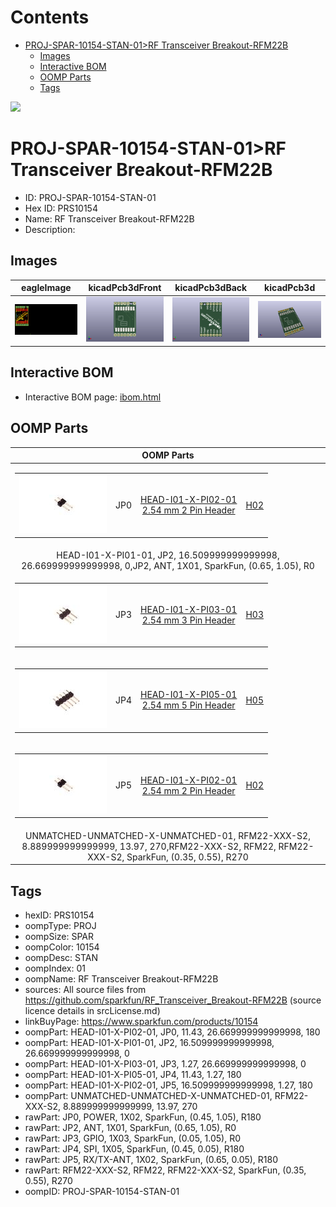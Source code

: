 



Contents
========

* [PROJ-SPAR-10154-STAN-01>RF Transceiver Breakout-RFM22B](#proj-spar-10154-stan-01rf-transceiver-breakout-rfm22b)
	* [Images](#images)
	* [Interactive BOM](#interactive-bom)
	* [OOMP Parts](#oomp-parts)
	* [Tags](#tags)
  
![][im]
# PROJ-SPAR-10154-STAN-01>RF Transceiver Breakout-RFM22B

- ID: PROJ-SPAR-10154-STAN-01
- Hex ID: PRS10154
- Name: RF Transceiver Breakout-RFM22B
- Description: 

## Images
  
  

|eagleImage|kicadPcb3dFront|kicadPcb3dBack|kicadPcb3d|
| :---: | :---: | :---: | :---: |
|[![eagleImage](eagleImage_140.png)](eagleImage_600.png)|[![kicadPcb3dFront](kicadPcb3dFront_140.png)](kicadPcb3dFront_600.png)|[![kicadPcb3dBack](kicadPcb3dBack_140.png)](kicadPcb3dBack_600.png)|[![kicadPcb3d](kicadPcb3d_140.png)](kicadPcb3d_600.png)|

## Interactive BOM

- Interactive BOM page: [ibom.html](kicad/bom/ibom.html)

## OOMP Parts
  

|OOMP Parts|
| :---: |
|<table><tr><td>![HEAD-I01-X-PI02-01](https://raw.githubusercontent.com/oomlout/oomlout_OOMP_parts/main/HEAD-I01-X-PI02-01/image_140.jpg)</td><td> JP0</td><td>[HEAD-I01-X-PI02-01<br>2.54 mm 2 Pin Header](https://github.com/oomlout/oomlout_OOMP_parts/tree/main/HEAD-I01-X-PI02-01/)</td><td>[H02](https://github.com/oomlout/oomlout_OOMP_parts/tree/main/HEAD-I01-X-PI02-01/)</td></tr></table>|
|HEAD-I01-X-PI01-01, JP2, 16.509999999999998, 26.669999999999998, 0,JP2, ANT, 1X01, SparkFun, (0.65, 1.05), R0|
|<table><tr><td>![HEAD-I01-X-PI03-01](https://raw.githubusercontent.com/oomlout/oomlout_OOMP_parts/main/HEAD-I01-X-PI03-01/image_140.jpg)</td><td> JP3</td><td>[HEAD-I01-X-PI03-01<br>2.54 mm 3 Pin Header](https://github.com/oomlout/oomlout_OOMP_parts/tree/main/HEAD-I01-X-PI03-01/)</td><td>[H03](https://github.com/oomlout/oomlout_OOMP_parts/tree/main/HEAD-I01-X-PI03-01/)</td></tr></table>|
|<table><tr><td>![HEAD-I01-X-PI05-01](https://raw.githubusercontent.com/oomlout/oomlout_OOMP_parts/main/HEAD-I01-X-PI05-01/image_140.jpg)</td><td> JP4</td><td>[HEAD-I01-X-PI05-01<br>2.54 mm 5 Pin Header](https://github.com/oomlout/oomlout_OOMP_parts/tree/main/HEAD-I01-X-PI05-01/)</td><td>[H05](https://github.com/oomlout/oomlout_OOMP_parts/tree/main/HEAD-I01-X-PI05-01/)</td></tr></table>|
|<table><tr><td>![HEAD-I01-X-PI02-01](https://raw.githubusercontent.com/oomlout/oomlout_OOMP_parts/main/HEAD-I01-X-PI02-01/image_140.jpg)</td><td> JP5</td><td>[HEAD-I01-X-PI02-01<br>2.54 mm 2 Pin Header](https://github.com/oomlout/oomlout_OOMP_parts/tree/main/HEAD-I01-X-PI02-01/)</td><td>[H02](https://github.com/oomlout/oomlout_OOMP_parts/tree/main/HEAD-I01-X-PI02-01/)</td></tr></table>|
|UNMATCHED-UNMATCHED-X-UNMATCHED-01, RFM22-XXX-S2, 8.889999999999999, 13.97, 270,RFM22-XXX-S2, RFM22, RFM22-XXX-S2, SparkFun, (0.35, 0.55), R270|

## Tags

- hexID: PRS10154
- oompType: PROJ
- oompSize: SPAR
- oompColor: 10154
- oompDesc: STAN
- oompIndex: 01
- oompName: RF Transceiver Breakout-RFM22B
- sources: All source files from https://github.com/sparkfun/RF_Transceiver_Breakout-RFM22B (source licence details in srcLicense.md)
- linkBuyPage: https://www.sparkfun.com/products/10154
- oompPart: HEAD-I01-X-PI02-01, JP0, 11.43, 26.669999999999998, 180
- oompPart: HEAD-I01-X-PI01-01, JP2, 16.509999999999998, 26.669999999999998, 0
- oompPart: HEAD-I01-X-PI03-01, JP3, 1.27, 26.669999999999998, 0
- oompPart: HEAD-I01-X-PI05-01, JP4, 11.43, 1.27, 180
- oompPart: HEAD-I01-X-PI02-01, JP5, 16.509999999999998, 1.27, 180
- oompPart: UNMATCHED-UNMATCHED-X-UNMATCHED-01, RFM22-XXX-S2, 8.889999999999999, 13.97, 270
- rawPart: JP0, POWER, 1X02, SparkFun, (0.45, 1.05), R180
- rawPart: JP2, ANT, 1X01, SparkFun, (0.65, 1.05), R0
- rawPart: JP3, GPIO, 1X03, SparkFun, (0.05, 1.05), R0
- rawPart: JP4, SPI, 1X05, SparkFun, (0.45, 0.05), R180
- rawPart: JP5, RX/TX-ANT, 1X02, SparkFun, (0.65, 0.05), R180
- rawPart: RFM22-XXX-S2, RFM22, RFM22-XXX-S2, SparkFun, (0.35, 0.55), R270
- oompID: PROJ-SPAR-10154-STAN-01



[im]: kicadPcb3d_450.png
